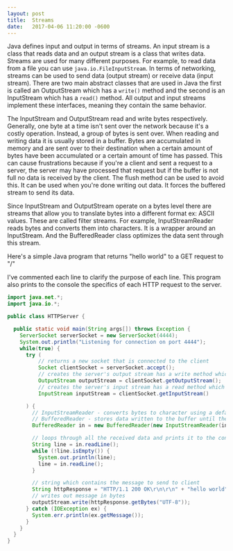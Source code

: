 ```yaml
--- 
layout: post
title:  Streams
date:   2017-04-06 11:20:00 -0600
---
```

<!--
* streams with try/ catch blocks? importance? 
* java try with resources? 
* try/ catch blocks for working with streams? 
-->

Java defines input and output in terms of streams. An input stream is a class that reads data and an output stream is a class that writes data. Streams are used for many different purposes. For example, to read data from a file you can use `java.io.FileInputStream`. In terms of networking, streams can be used to send data (output stream) or receive data (input stream). There are two main abstract classes that are used in Java the first is called an OutputStream which has a `write()` method and the second is an InputStream which has a `read()` method. All output and input streams implement these interfaces, meaning they contain the same behavior. 
 
The InputStream and OutputStream read and write bytes respectively. Generally, one byte at a time isn't sent over the network because it's a costly operation. Instead, a group of bytes is sent over. When reading and writing data it is usually stored in a buffer. Bytes are accumulated in memory and are sent over to their destination when a certain amount of bytes have been accumulated or a certain amount of time has passed. This can cause frustrations because if you're a client and sent a request to a server, the server may have processed that request but if the buffer is not full no data is received by the client. The flush method can be used to avoid this. It can be used when you're done writing out data. It forces the buffered stream to send its data. 

Since InputStream and OutputStream operate on a bytes level there are streams that allow you to translate bytes into a different format ex: ASCII values. These are called filter streams. For example, InputStreamReader reads bytes and converts them into characters. It is a wrapper around an InputStream. And the BufferedReader class optimizes the data sent through this stream. 

Here's a simple Java program that returns "hello world" to a GET request to "/"

I've commented each line to clarify the purpose of each line. This program also prints to the console the specifics of each HTTP request to the server. 

```java
import java.net.*;
import java.io.*;

public class HTTPServer {

  public static void main(String args[]) throws Exception {
    ServerSocket serverSocket = new ServerSocket(4444);
    System.out.println("Listening for connection on port 4444");
    while(true) {
      try (
          // returns a new socket that is connected to the client
          Socket clientSocket = serverSocket.accept();
          // creates the server's output stream has a write method which reads in bytes
          OutputStream outputStream = clientSocket.getOutputStream();
          // creates the server's input stream has a read method which reads in bytes
          InputStream inputStream = clientSocket.getInputStream()

      ) {
        // InputStreamReader - converts bytes to character using a default character set implemented in InputStreamReader
        // BufferedReader - stores data written to the buffer until the stream is full or flushed
        BufferedReader in = new BufferedReader(new InputStreamReader(inputStream));

        // loops through all the received data and prints it to the console
        String line = in.readLine();
        while (!line.isEmpty()) {
          System.out.println(line);
          line = in.readLine();
        }

        // string which contains the message to send to client
        String httpResponse = "HTTP/1.1 200 OK\r\n\r\n" + "hello world";
        // writes out message in bytes
        outputStream.write(httpResponse.getBytes("UTF-8"));
      } catch (IOException ex) {
        System.err.println(ex.getMessage());
      }
    }
  }
}
```


